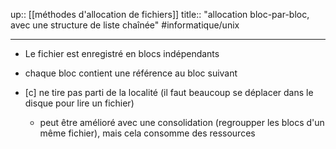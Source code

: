 up:: [[méthodes d'allocation de fichiers]] 
title:: "allocation bloc-par-bloc, avec une structure de liste chaînée"
#informatique/unix 

---

 - Le fichier est enregistré en blocs indépendants
 - chaque bloc contient une référence au bloc suivant

 - [c] ne tire pas parti de la localité (il faut beaucoup se déplacer dans le disque pour lire un fichier)
     - peut être amélioré avec une consolidation (regroupper les blocs d'un même fichier), mais cela consomme des ressources

